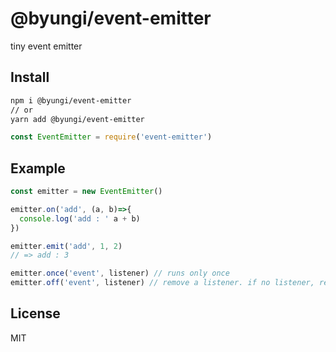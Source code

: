 # @byungi/event-emitter
tiny event emitter

## Install
```sh
npm i @byungi/event-emitter
// or
yarn add @byungi/event-emitter
```
```js
const EventEmitter = require('event-emitter')
```

## Example
```js
const emitter = new EventEmitter()

emitter.on('add', (a, b)=>{
  console.log('add : ' a + b)
})

emitter.emit('add', 1, 2)
// => add : 3

emitter.once('event', listener) // runs only once
emitter.off('event', listener) // remove a listener. if no listener, remove all listeners.
```

## License
MIT
